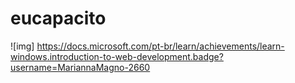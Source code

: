 # eucapacito

![img] https://docs.microsoft.com/pt-br/learn/achievements/learn-windows.introduction-to-web-development.badge?username=MariannaMagno-2660
